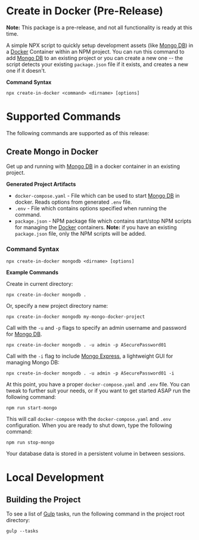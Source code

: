# Create in Docker (Pre-Release)

**Note:** This package is a pre-release, and not all functionality is ready at this time.

A simple NPX script to quickly setup development assets (like [Mongo DB]) in a [Docker] Container within an NPM project. You can run this command to add [Mongo DB] to an existing project or you can create a new one -- the script detects your existing ```package.json``` file if it exists, and creates a new one if it doesn't.

**Command Syntax**

```
npx create-in-docker <command> <dirname> [options]
```
# Supported Commands

The following commands are supported as of this release:
## Create Mongo in Docker

Get up and running with [Mongo DB] in a docker container in an existing project.

**Generated Project Artifacts**

* ```docker-compose.yaml``` - File which can be used to start [Mongo DB] in docker. Reads options from generated ```.env``` file.
* ```.env``` - File which contains options specified when running the command.
* ```package.json``` - NPM package file which contains start/stop NPM scripts for managing the [Docker] containers. **Note:** if you have an existing ```package.json``` file, only the NPM scripts will be added.

### Command Syntax

```
npx create-in-docker mongodb <dirname> [options]
```

**Example Commands**

Create in current directory:

```
npx create-in-docker mongodb .
```
Or, specify a new project directory name:
```
npx create-in-docker mongodb my-mongo-docker-project
```

Call with the ```-u``` and ```-p``` flags to specify an admin username and password for [Mongo DB].
```
npx create-in-docker mongodb . -u admin -p ASecurePassword01
```

Call with the ```-i``` flag to include [Mongo Express], a lightweight GUI for managing Mongo DB:

```
npx create-in-docker mongodb . -u admin -p ASecurePassword01 -i
```

At this point, you have a proper ```docker-compose.yaml``` and ```.env``` file. You can tweak to further suit your needs, or if you want to get started ASAP run the following command:

```
npm run start-mongo
```

This will call ```docker-compose``` with the ```docker-compose.yaml``` and ```.env``` configuration. When you are ready to shut down, type the following command:

```
npm run stop-mongo
```

Your database data is stored in a persistent volume in between sessions.

# Local Development

## Building the Project

To see a list of [Gulp] tasks, run the following command in the project root directory:

```
gulp --tasks
```

[Docker]: https://www.docker.com/
[Gulp]: https://gulpjs.com/
[Mongo DB]: https://www.mongodb.com/
[Mongo Express]: https://hub.docker.com/_/mongo-express